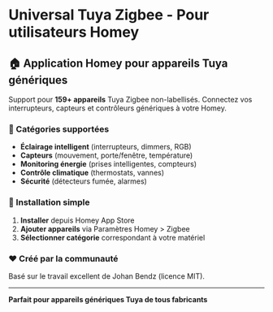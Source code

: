 # Universal Tuya Zigbee - Pour utilisateurs Homey

## 🏠 Application Homey pour appareils Tuya génériques

Support pour **159+ appareils** Tuya Zigbee non-labellisés. Connectez vos interrupteurs, capteurs et contrôleurs génériques à votre Homey.

### 📱 Catégories supportées
- **Éclairage intelligent** (interrupteurs, dimmers, RGB)
- **Capteurs** (mouvement, porte/fenêtre, température)
- **Monitoring énergie** (prises intelligentes, compteurs)
- **Contrôle climatique** (thermostats, vannes)
- **Sécurité** (détecteurs fumée, alarmes)

### 🔧 Installation simple
1. **Installer** depuis Homey App Store
2. **Ajouter appareils** via Paramètres Homey > Zigbee
3. **Sélectionner catégorie** correspondant à votre matériel

### ❤️ Créé par la communauté
Basé sur le travail excellent de Johan Bendz (licence MIT).

---
**Parfait pour appareils génériques Tuya de tous fabricants**
